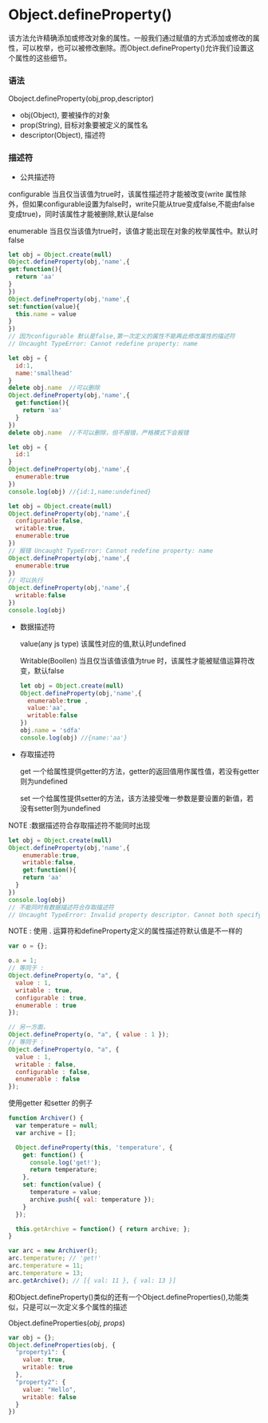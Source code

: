 # Object.defineProperty()

该方法允许精确添加或修改对象的属性。一般我们通过赋值的方式添加或修改的属性，可以枚举，也可以被修改删除。而Object.defineProperty()允许我们设置这个属性的这些细节。

### 语法

Oboject.defineProperty(obj,prop,descriptor)

* obj(Object), 要被操作的对象
* prop(String), 目标对象要被定义的属性名
* descriptor(Object), 描述符

### 描述符

* 公共描述符

configurable 当且仅当该值为true时，该属性描述符才能被改变(write 属性除外，但如果configurable设置为false时，write只能从true变成false,不能由false变成true)，同时该属性才能被删除,默认是false

enumerable 当且仅当该值为true时，该值才能出现在对象的枚举属性中。默认时false

  ```Javascript
let obj = Object.create(null)
Object.defineProperty(obj,'name',{
  get:function(){
    return 'aa'
  }
})
Object.defineProperty(obj,'name',{
  set:function(value){
    this.name = value
  }
})
// 因为configurable 默认是false,第一次定义的属性不能再此修改属性的描述符
// Uncaught TypeError: Cannot redefine property: name
  ```

```Javascript
let obj = {
  id:1,
  name:'smallhead'
}
delete obj.name  //可以删除
Object.defineProperty(obj,'name',{
  get:function(){
    return 'aa'
  }
})
delete obj.name  //不可以删除，但不报错，严格模式下会报错
```

```Javascript
let obj = {
  id:1
}
Object.defineProperty(obj,'name',{
  enumerable:true
})
console.log(obj) //{id:1,name:undefined}
```

```Javascript
let obj = Object.create(null)
Object.defineProperty(obj,'name',{
  configurable:false,
  writable:true,
  enumerable:true
})
// 报错 Uncaught TypeError: Cannot redefine property: name
Object.defineProperty(obj,'name',{
  enumerable:true
})
// 可以执行
Object.defineProperty(obj,'name',{
  writable:false
})
console.log(obj)
```

* 数据描述符

  value(any js type) 该属性对应的值,默认时undefined

  Writable(Boollen) 当且仅当该值该值为true 时，该属性才能被赋值运算符改变，默认false

  ```javascript
  let obj = Object.create(null)
  Object.defineProperty(obj,'name',{
  	enumerable:true	,
  	value:'aa',
    writable:false
  })
  obj.name = 'sdfa'
  console.log(obj) //{name:'aa'}
  ```

* 存取描述符

  get 一个给属性提供getter的方法，getter的返回值用作属性值，若没有getter则为undefined

  set  一个给属性提供setter的方法，该方法接受唯一参数是要设置的新值，若没有setter则为undefined

NOTE :数据描述符合存取描述符不能同时出现

```Javascript
let obj = Object.create(null)
Object.defineProperty(obj,'name',{
	enumerable:true,
 	writable:false,
	get:function(){
  	return 'aa'
  }
})
console.log(obj)
// 不能同时有数据描述符合存取描述符
// Uncaught TypeError: Invalid property descriptor. Cannot both specify accessors and a value or writable attribute
```

NOTE : 使用 . 运算符和defineProperty定义的属性描述符默认值是不一样的

```javascript
var o = {};

o.a = 1;
// 等同于 :
Object.defineProperty(o, "a", {
  value : 1,
  writable : true,
  configurable : true,
  enumerable : true
});

// 另一方面，
Object.defineProperty(o, "a", { value : 1 });
// 等同于 :
Object.defineProperty(o, "a", {
  value : 1,
  writable : false,
  configurable : false,
  enumerable : false
});
```

 使用getter 和setter 的例子

```Javascript
function Archiver() {
  var temperature = null;
  var archive = [];

  Object.defineProperty(this, 'temperature', {
    get: function() {
      console.log('get!');
      return temperature;
    },
    set: function(value) {
      temperature = value;
      archive.push({ val: temperature });
    }
  });

  this.getArchive = function() { return archive; };
}

var arc = new Archiver();
arc.temperature; // 'get!'
arc.temperature = 11;
arc.temperature = 13;
arc.getArchive(); // [{ val: 11 }, { val: 13 }]
```

和Object.defineProperty()类似的还有一个Object.defineProperties(),功能类似，只是可以一次定义多个属性的描述

Object.defineProperties(*obj*, *props*)

```javascript
var obj = {};
Object.defineProperties(obj, {
  "property1": {
    value: true,
    writable: true
  },
  "property2": {
    value: "Hello",
    writable: false
  }
})
```

